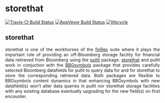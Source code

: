 storethat
================

<style> body {text-align: justify} </style>

[![Travis-CI Build
Status](https://travis-ci.org/bautheac/storethat.svg?branch=master)](https://travis-ci.org/bautheac/storethat)
[![AppVeyor Build
Status](https://ci.appveyor.com/api/projects/status/github/bautheac/storethat?branch=master&svg=true)](https://ci.appveyor.com/project/bautheac/storethat)
[![lifecycle](https://img.shields.io/badge/lifecycle-experimental-orange.svg)](https://www.tidyverse.org/lifecycle/#experimental)

## storethat

storethat is one of the workhorses of the
[finRes](https://bautheac.github.io/finRes/) suite where it plays the
important role of providing an off-Bloomberg storage facility for
financial data retireved from Bloomberg using the
[pullit](https://bautheac.github.io/pullit/) package.
[storethat](https://bautheac.github.io/storethat/) and pullit work in
conjuction with the [BBGsymbols](https://bautheac.github.io/BBGsymbols/)
package that provides carefully selected Bloomberg datafields for pullit
to query data for and for storethat to store the corresponding retrieved
data. Both packages are flexible to BBGsymbols content dynamics in that
enhancing BBGsymbols with new datafield(s) won’t alter data queries in
pullit nor storethat storage facilities with any existing database
eventually upgrading for the new field(s) on first encounter.
